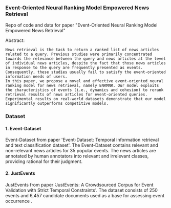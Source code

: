 ### Event-Oriented Neural Ranking Model Empowered News Retrieval

Repo of code and data for paper "Event-Oriented Neural Ranking Model Empowered News Retrieval"

Abstract: 

```
News retrieval is the task to return a ranked list of news articles related to a query. Previous studies were primarily concentrated towards the relevance between the query and news articles at the level of individual news articles, despite the fact that those news articles in response to the query are frequently presented as events. Consequently, these studies usually fail to satisfy the event-oriented information needs of users. 
In this paper, we propose a novel and effective event-oriented neural ranking model for news retrieval, namely ENRMNR. Our model exploits the characteristics of events (i.e., dynamics and cohesion) to rerank retrieval results of news articles for event-oriented queries. Experimental results on real-world datasets demonstrate that our model significantly outperforms competitive models.
```

### Dataset

#### 1. Event-Dataset

Event-Dataset from paper 'Event-Dataset: Temporal information retrieval and text classification dataset'. The Event-Dataset contains relevant and non-relevant news articles for 35 popular events. The news articles are annotated by human annotators into relevant and irrelevant classes, providing rational for their judgment. 

#### 2. JustEvents

JustEvents from paper 'JustEvents: A Crowdsourced Corpus for Event Validation with Strict Temporal Constraints'.  The dataset consists of 250 events and 6,457 candidate documents used as a base for assessing event occurrence . 



